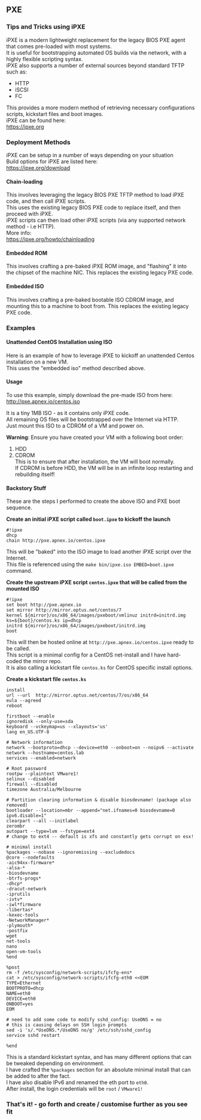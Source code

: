 ## PXE
### Tips and Tricks using iPXE
iPXE is a modern lightweight replacement for the legacy BIOS PXE agent that comes pre-loaded with most systems.  
It is useful for bootstrapping automated OS builds via the network, with a highly flexible scripting syntax.  
iPXE also supports a number of external sources beyond standard TFTP such as:  
- HTTP
- iSCSI
- FC

This provides a more modern method of retrieving necessary configurations scripts, kickstart files and boot images.  
iPXE can be found here:  
https://ipxe.org

### Deployment Methods
iPXE can be setup in a number of ways depending on your situation  
Build options for iPXE are listed here:  
https://ipxe.org/download

#### Chain-loading
This involves leveraging the legacy BIOS PXE TFTP method to load iPXE code, and then call iPXE scripts.  
This uses the existing legacy BIOS PXE code to replace itself, and then proceed with iPXE.  
iPXE scripts can then load other iPXE scripts (via any supported network method - i.e HTTP).  
More info:  
https://ipxe.org/howto/chainloading

#### Embedded ROM
This involves crafting a pre-baked iPXE ROM image, and "flashing" it into the chipset of the machine NIC.
This replaces the existing legacy PXE code.

#### Embedded ISO
This involves crafting a pre-baked bootable ISO CDROM image, and mounting this to a machine to boot from.
This replaces the existing legacy PXE code.

### Examples
#### Unattended CentOS Installation using ISO
Here is an example of how to leverage iPXE to kickoff an unattended Centos installation on a new VM.  
This uses the "embedded iso" method described above.

#### Usage
To use this example, simply download the pre-made ISO from here:  
http://pxe.apnex.io/centos.iso

It is a tiny 1MB ISO - as it contains only iPXE code.  
All remaining OS files will be bootstrapped over the Internet via HTTP.  
Just mount this ISO to a CDROM of a VM and power on.  

**Warning**: Ensure you have created your VM with a following boot order:  
1) HDD  
2) CDROM  
This is to ensure that after installation, the VM will boot normally.  
If CDROM is before HDD, the VM will be in an infinite loop restarting and rebuilding itself!  

#### Backstory Stuff
These are the steps I performed to create the above ISO and PXE boot sequence.

**Create an initial iPXE script called `boot.ipxe` to kickoff the launch**
```
#!ipxe
dhcp
chain http://pxe.apnex.io/centos.ipxe
```
This will be "baked" into the ISO image to load another iPXE script over the Internet.  
This file is referenced using the `make bin/ipxe.iso EMBED=boot.ipxe` command.  

**Create the upstream iPXE script `centos.ipxe` that will be called from the mounted ISO**
```
#!ipxe
set boot http://pxe.apnex.io
set mirror http://mirror.optus.net/centos/7
kernel ${mirror}/os/x86_64/images/pxeboot/vmlinuz initrd=initrd.img ks=${boot}/centos.ks ip=dhcp
initrd ${mirror}/os/x86_64/images/pxeboot/initrd.img
boot
```
This will then be hosted online at `http://pxe.apnex.io/centos.ipxe` ready to be called.  
This script is a minimal config for a CentOS net-install and I have hard-coded the mirror repo.  
It is also calling a kickstart file `centos.ks` for CentOS specific install options.  

**Create a kickstart file `centos.ks`**
```
install
url --url  http://mirror.optus.net/centos/7/os/x86_64
eula --agreed
reboot

firstboot --enable
ignoredisk --only-use=sda
keyboard --vckeymap=us --xlayouts='us'
lang en_US.UTF-8

# Network information
network --bootproto=dhcp --device=eth0 --onboot=on --noipv6 --activate
network --hostname=centos.lab
services --enabled=network
	
# Root password
rootpw --plaintext VMware1!
selinux --disabled
firewall --disabled
timezone Australia/Melbourne

# Partition clearing information & disable biosdevname! (package also removed)
bootloader --location=mbr --append="net.ifnames=0 biosdevname=0 ipv6.disable=1"
clearpart --all --initlabel
zerombr
autopart --type=lvm --fstype=ext4
# change to ext4 -- default is xfs and constantly gets corrupt on esx!

# minimal install
%packages --nobase --ignoremissing --excludedocs
@core --nodefaults
-aic94xx-firmware*
-alsa-*
-biosdevname
-btrfs-progs*
-dhcp*
-dracut-network
-iprutils
-ivtv*
-iwl*firmware
-libertas*
-kexec-tools
-NetworkManager*
-plymouth*
-postfix
wget
net-tools
nano
open-vm-tools
%end

%post
rm -f /etc/sysconfig/network-scripts/ifcfg-ens*
cat > /etc/sysconfig/network-scripts/ifcfg-eth0 <<EOM
TYPE=Ethernet
BOOTPROTO=dhcp
NAME=eth0
DEVICE=eth0
ONBOOT=yes
EOM

# need to add some code to modify sshd_config: UseDNS = no
# this is causing delays on SSH login prompts
sed -i 's/.*UseDNS.*/UseDNS no/g' /etc/ssh/sshd_config
service sshd restart

%end
```
This is a standard kickstart syntax, and has many different options that can be tweaked depending on environment.  
I have crafted the `%packages` section for an absolute minimal install that can be added to after the fact.  
I have also disable IPv6 and renamed the eth port to `eth0`.  
After install, the login credentials will be `root` / `VMware1!`  

### That's it! - go forth and create / customise further as you see fit
